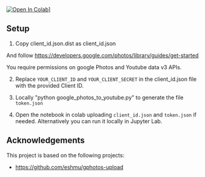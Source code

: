 [![Open In Colab](https://colab.research.google.com/assets/colab-badge.svg)](https://colab.research.google.com/github/mgaitan/google-photos-to-youtube/)]


## Setup

1. Copy client_id.json.dist as client_id.json

And follow https://developers.google.com/photos/library/guides/get-started

You require permissions on google Photos and Youtube data v3 APIs. 


2. Replace `YOUR_CLIENT_ID` and `YOUR_CLIENT_SECRET` in the client_id.json file with the provided Client ID. 

3. Locally "python google_photos_to_youtube.py" to generate the file `token.json`

4. Open the notebook in colab uploading `client_id.json` and `token.json` if needed. Alternatively you can run it locally in Jupyter Lab. 


## Acknowledgements

This project is based on the following projects:

* https://github.com/eshmu/gphotos-upload
